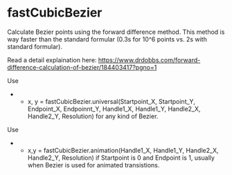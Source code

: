 # fastCubicBezier
Calculate Bezier points using the forward difference method.
This method is way faster than the standard formular (0.3s for 10^6 points vs. 2s with standard formular).

Read a detail explaination here: https://www.drdobbs.com/forward-difference-calculation-of-bezier/184403417?pgno=1

Use
* * x, y = fastCubicBezier.universal(Startpoint_X, Startpoint_Y, Endpoint_X, Endpoinnt_Y, Handle1_X, Handle1_Y, Handle2_X, Handle2_Y, Resolution)
for any kind of Bezier.

Use
* * x,y = fastCubicBezier.animation(Handle1_X, Handle1_Y, Handle2_X, Handle2_Y, Resolution)
if Startpoint is 0 and Endpoint is 1, usually when Bezier is used for animated transistions.
